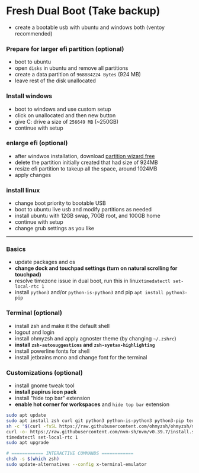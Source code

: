 # Fresh Dual Boot (Take backup)
- create a bootable usb with ubuntu and windows both (ventoy recommended)

### Prepare for larger efi partition (optional)
- boot to ubuntu
- open `disks` in ubuntu and remove all partitions
- create a data partition of `968884224 Bytes` (924 MB)
- leave rest of the disk unallocated

### Install windows
- boot to windows and use custom setup
- click on unallocated and then new button
- give C: drive a size of `256649 MB` (~250GB)
- continue with setup

### enlarge efi (optional)
- after windwos installation, download [partition wizard free](https://www.partitionwizard.com/)
- delete the partition initially created that had size of 924MB
- resize efi partition to takeup all the space, around 1024MB
- apply changes

### install linux
- change boot priority to bootable USB
- boot to ubuntu live usb and modify partitions as needed
- install ubuntu with 12GB swap, 70GB root, and 100GB home
- continue with setup
- change grub settings as you like

___

### Basics
- update packages and os
- **change dock and touchpad settings (turn on natural scrolling for touchpad)**
- resolve timezone issue in dual boot, run this in linux`timedatectl set-local-rtc 1`
- install `python3` and/or `python-is-python3` and pip `apt install python3-pip`

### Terminal (optional)
- install zsh and make it the default shell
- logout and login
- install ohmyzsh and apply agnoster theme (by changing `~/.zshrc`)
- **install `zsh-autosuggestions` and `zsh-syntax-highlighting`**
- install powerline fonts for shell
- install jetbrains mono and change font for the terminal

### Customizations (optional)
- install gnome tweak tool
- **install papirus icon pack**
- install "hide top bar" extension
- **enable hot corner for workspaces** and `hide top bar` extension

  
```bash
sudo apt update
sudo apt install zsh curl git python3 python-is-python3 python3-pip terminator gnome-tweaks dconf-editor
sh -c "$(curl -fsSL https://raw.githubusercontent.com/ohmyzsh/ohmyzsh/master/tools/install.sh)"
curl -o- https://raw.githubusercontent.com/nvm-sh/nvm/v0.39.7/install.sh | bash
timedatectl set-local-rtc 1
sudo apt upgrade

# ============ INTERACTIVE COMMANDS ============
chsh -s $(which zsh)
sudo update-alternatives --config x-terminal-emulator

```
